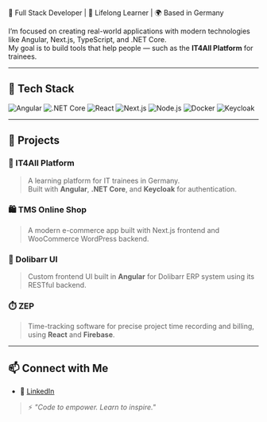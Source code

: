 🚀 Full Stack Developer | 🧠 Lifelong Learner | 🌍 Based in Germany

I’m focused on creating real-world applications with modern technologies like Angular, Next.js, TypeScript, and .NET Core.  
My goal is to build tools that help people — such as the **IT4All Platform** for trainees.

---

## 🔧 Tech Stack

![Angular](https://img.shields.io/badge/Angular-DD0031?style=for-the-badge&logo=angular&logoColor=white)
![.NET Core](https://img.shields.io/badge/.NET-512BD4?style=for-the-badge&logo=dotnet&logoColor=white)
![React](https://img.shields.io/badge/React-20232A?style=for-the-badge&logo=react&logoColor=61DAFB)
![Next.js](https://img.shields.io/badge/Next.js-000000?style=for-the-badge&logo=next.js&logoColor=white)
![Node.js](https://img.shields.io/badge/Node.js-339933?style=for-the-badge&logo=nodedotjs&logoColor=white)
![Docker](https://img.shields.io/badge/Docker-2496ED?style=for-the-badge&logo=docker&logoColor=white)
![Keycloak](https://img.shields.io/badge/Keycloak-0072C6?style=for-the-badge&logo=keycloak&logoColor=white)

---

## 🧪 Projects

### 🧾 IT4All Platform  
> A learning platform for IT trainees in Germany.  
> Built with **Angular**, **.NET Core**, and **Keycloak** for authentication.

### 🛍️ TMS Online Shop  
> A modern e-commerce app built with Next.js frontend and WooCommerce WordPress backend.

### 🧩 Dolibarr UI  
> Custom frontend UI built in **Angular** for Dolibarr ERP system using its RESTful backend.

### ⏱️ ZEP 
> Time-tracking software for precise project time recording and billing, using **React** and **Firebase**.

---

## 📫 Connect with Me

- 💼 [LinkedIn](https://www.linkedin.com/in/abdullah-khorassany-0ba5751a5)

> ⚡ *"Code to empower. Learn to inspire."*
